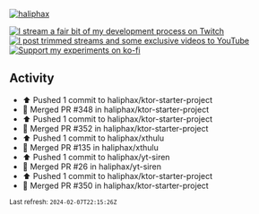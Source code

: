 [![haliphax](https://pbs.twimg.com/profile_banners/458808076/1545597092/1500x500)](https://haliphax.dev)

[![I stream a fair bit of my development process on Twitch](https://img.shields.io/twitch/status/haliphax?logo=twitch&style=for-the-badge)](https://twitch.tv/haliphax) &nbsp; [![I post trimmed streams and some exclusive videos to YouTube](https://img.shields.io/badge/youtube-watch-f00?logo=youtube&style=for-the-badge)](https://youtube.com/haliphaxyt) &nbsp; [![Support my experiments on ko-fi](https://img.shields.io/badge/kofi-support-ff5e5b?logo=ko-fi&style=for-the-badge)](https://ko-fi.com/haliphax)

## Activity

* ⬆️ Pushed 1 commit to haliphax/ktor-starter-project
* 🎉 Merged PR #348 in haliphax/ktor-starter-project
* ⬆️ Pushed 1 commit to haliphax/ktor-starter-project
* 🎉 Merged PR #352 in haliphax/ktor-starter-project
* ⬆️ Pushed 1 commit to haliphax/xthulu
* 🎉 Merged PR #135 in haliphax/xthulu
* ⬆️ Pushed 1 commit to haliphax/yt-siren
* 🎉 Merged PR #26 in haliphax/yt-siren
* ⬆️ Pushed 1 commit to haliphax/ktor-starter-project
* 🎉 Merged PR #350 in haliphax/ktor-starter-project

<small>Last refresh: `2024-02-07T22:15:26Z`</small>
